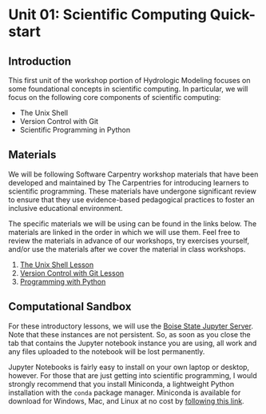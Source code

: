 # Unit 01: Scientific Computing Quick-start

## Introduction

This first unit of the workshop portion of Hydrologic Modeling focuses on some foundational concepts
in scientific computing. In particular, we will focus on the following core components of scientific 
computing: 

* The Unix Shell
* Version Control with Git
* Scientific Programming in Python

## Materials

We will be following Software Carpentry workshop materials that have been developed and maintained 
by The Carpentries for introducing learners to scientific programming. These materials have undergone
significant review to ensure that they use evidence-based pedagogical practices to foster an 
inclusive educational environment. 

The specific materials we will be using can be found in the links below. The materials are linked in 
the order in which we will use them. Feel free to review the materials in advance of our workshops, 
try exercises yourself, and/or use the materials after we cover the material in class workshops.

1. [The Unix Shell Lesson](http://swcarpentry.github.io/shell-novice/)
2. [Version Control with Git Lesson](http://swcarpentry.github.io/git-novice/)
3. [Programming with Python](http://swcarpentry.github.io/python-novice-inflammation/)

## Computational Sandbox

For these introductory lessons, we will use the [Boise State Jupyter Server](https://jupyter.boisestate.edu/). Note that these instances are not persistent. So, as soon as you close the tab that contains the Jupyter notebook instance you are using, all work and any files uploaded to the notebook will be lost permanently. 

Jupyter Notebooks is fairly easy to install on your own laptop or desktop, however. For those that are just getting into scientific programming, I would strongly recommend that you install Miniconda, a lightweight Python installation with the ```conda``` package manager. Miniconda is available for download for Windows, Mac, and Linux at no cost by [following this link](https://docs.conda.io/en/latest/miniconda.html).


